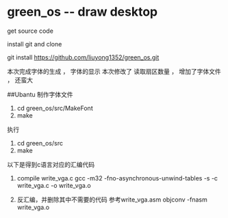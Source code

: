 # green_os -- draw desktop 

get source code 

install git and clone 

git install https://github.com/liuyong1352/green_os.git

本次完成字体的生成 ， 字体的显示
本次修改了 读取扇区数量 ， 增加了字体文件 ， 还蛮大

##Ubantu
制作字体文件
1. cd green_os/src/MakeFont
2. make 


执行
1. cd green_os/src
2. make 


以下是得到c语言对应的汇编代码


1. compile write_vga.c 
gcc -m32 -fno-asynchronous-unwind-tables -s  -c write_vga.c -o write_vga.o

2. 反汇编，并删除其中不需要的代码 参考write_vga.asm
objconv -fnasm  write_vga.o






